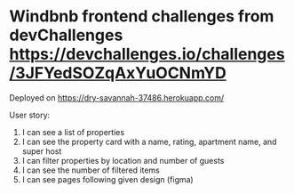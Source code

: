 # Windbnb frontend challenges from devChallenges https://devchallenges.io/challenges/3JFYedSOZqAxYuOCNmYD

Deployed on https://dry-savannah-37486.herokuapp.com/

User story:
1. I can see a list of properties
2. I can see the property card with a name, rating, apartment name, and super host 
3. I can filter properties by location and number of guests 
4. I can see the number of filtered items 
5. I can see pages following given design (figma) 
